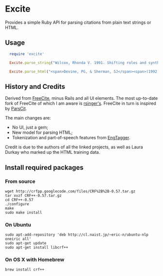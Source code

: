 # Excite

Provides a simple Ruby API for parsing citations from plain text strings or HTML.

## Usage

```ruby
  require 'excite'

  Excite.parse_string("Wilcox, Rhonda V. 1991. Shifting roles and synthetic women in Star trek: The next generation. Studies in Popular Culture 13 (June): 53-65.")

  Excite.parse_html("<span>Devine, PG, & Sherman, SJ</span><span>(1992)</span><strong>Intuitive versus rational judgment and the role of stereotyping in the human condition: Kirk or Spock?</strong><em>Psychological Inquiry</em><span>3(2), 153-159</span>")
```

## History and Credits

Derived from [FreeCite](http://freecite.library.brown.edu/), minus Rails and all UI elements. The most up-to-date fork of FreeCite of which I am aware is [rsinger's](https://github.com/rsinger/free_cite). FreeCite in turn is inspired by [ParsCit](http://aye.comp.nus.edu.sg/parsCit/).

The main changes are:
* No UI, just a gem;
* New model for parsing HTML;
* Tokenization and part-of-speech features from [EngTagger](https://github.com/yohasebe/engtagger).

Credit is due to the authors of all the linked projects, as well as Laura Durkay who marked up the HTML training data.

## Install required packages

### From source

    wget http://crfpp.googlecode.com/files/CRF%2B%2B-0.57.tar.gz
    tar xvzf CRF++-0.57.tar.gz
    cd CRF++-0.57
    ./configure 
    make
    sudo make install

### On Ubuntu

    sudo apt-add-repository 'deb http://cl.naist.jp/~eric-n/ubuntu-nlp oneiric all'
    sudo apt-get update
    sudo apt-get install libcrf++

### On OS X with Homebrew

    brew install crf++

